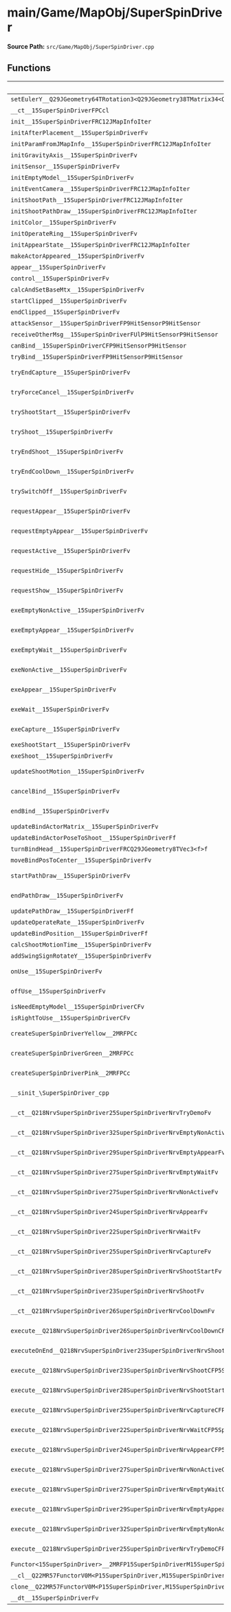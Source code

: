 # main/Game/MapObj/SuperSpinDriver

**Source Path:** `src/Game/MapObj/SuperSpinDriver.cpp`

## Functions

| Name | Address | Match % |
|------|---------|---------|
| `setEulerY__Q29JGeometry64TRotation3<Q29JGeometry38TMatrix34<Q29JGeometry13SMatrix34C<f>>>Ff` | `0x80245B5C` | :x: (0.0%) |
| `__ct__15SuperSpinDriverFPCcl` | `0x80245BEC` | :x: (0.0%) |
| `init__15SuperSpinDriverFRC12JMapInfoIter` | `0x80245DAC` | :x: (0.0%) |
| `initAfterPlacement__15SuperSpinDriverFv` | `0x80245FC0` | :x: (0.0%) |
| `initParamFromJMapInfo__15SuperSpinDriverFRC12JMapInfoIter` | `0x8024601C` | :x: (0.0%) |
| `initGravityAxis__15SuperSpinDriverFv` | `0x802460CC` | :x: (0.0%) |
| `initSensor__15SuperSpinDriverFv` | `0x80246140` | :x: (0.0%) |
| `initEmptyModel__15SuperSpinDriverFv` | `0x802461EC` | :x: (0.0%) |
| `initEventCamera__15SuperSpinDriverFRC12JMapInfoIter` | `0x802462E8` | :x: (0.0%) |
| `initShootPath__15SuperSpinDriverFRC12JMapInfoIter` | `0x80246340` | :x: (0.0%) |
| `initShootPathDraw__15SuperSpinDriverFRC12JMapInfoIter` | `0x802463C4` | :x: (0.0%) |
| `initColor__15SuperSpinDriverFv` | `0x80246458` | :x: (0.0%) |
| `initOperateRing__15SuperSpinDriverFv` | `0x80246530` | :x: (0.0%) |
| `initAppearState__15SuperSpinDriverFRC12JMapInfoIter` | `0x8024657C` | :x: (0.0%) |
| `makeActorAppeared__15SuperSpinDriverFv` | `0x802466DC` | :x: (0.0%) |
| `appear__15SuperSpinDriverFv` | `0x8024672C` | :x: (0.0%) |
| `control__15SuperSpinDriverFv` | `0x802467B0` | :x: (0.0%) |
| `calcAndSetBaseMtx__15SuperSpinDriverFv` | `0x80246874` | :x: (0.0%) |
| `startClipped__15SuperSpinDriverFv` | `0x802468E0` | :x: (0.0%) |
| `endClipped__15SuperSpinDriverFv` | `0x80246914` | :x: (0.0%) |
| `attackSensor__15SuperSpinDriverFP9HitSensorP9HitSensor` | `0x80246948` | :x: (0.0%) |
| `receiveOtherMsg__15SuperSpinDriverFUlP9HitSensorP9HitSensor` | `0x802469A8` | :x: (0.0%) |
| `canBind__15SuperSpinDriverCFP9HitSensorP9HitSensor` | `0x80246AEC` | :x: (0.0%) |
| `tryBind__15SuperSpinDriverFP9HitSensorP9HitSensor` | `0x80246BDC` | :x: (0.0%) |
| `tryEndCapture__15SuperSpinDriverFv` | `0x80246E00` | :white_check_mark: (100.0%) |
| `tryForceCancel__15SuperSpinDriverFv` | `0x80246E78` | :white_check_mark: (100.0%) |
| `tryShootStart__15SuperSpinDriverFv` | `0x80246EB4` | :white_check_mark: (100.0%) |
| `tryShoot__15SuperSpinDriverFv` | `0x80246F38` | :white_check_mark: (100.0%) |
| `tryEndShoot__15SuperSpinDriverFv` | `0x80246F88` | :white_check_mark: (100.0%) |
| `tryEndCoolDown__15SuperSpinDriverFv` | `0x80246FE0` | :x: (95.7%) |
| `trySwitchOff__15SuperSpinDriverFv` | `0x8024703C` | :white_check_mark: (100.0%) |
| `requestAppear__15SuperSpinDriverFv` | `0x802470A0` | :white_check_mark: (100.0%) |
| `requestEmptyAppear__15SuperSpinDriverFv` | `0x80247108` | :white_check_mark: (100.0%) |
| `requestActive__15SuperSpinDriverFv` | `0x80247170` | :white_check_mark: (100.0%) |
| `requestHide__15SuperSpinDriverFv` | `0x802471D0` | :white_check_mark: (100.0%) |
| `requestShow__15SuperSpinDriverFv` | `0x8024722C` | :white_check_mark: (100.0%) |
| `exeEmptyNonActive__15SuperSpinDriverFv` | `0x80247274` | :white_check_mark: (100.0%) |
| `exeEmptyAppear__15SuperSpinDriverFv` | `0x802472D4` | :x: (95.0%) |
| `exeEmptyWait__15SuperSpinDriverFv` | `0x802473C4` | :white_check_mark: (100.0%) |
| `exeNonActive__15SuperSpinDriverFv` | `0x80247424` | :white_check_mark: (100.0%) |
| `exeAppear__15SuperSpinDriverFv` | `0x8024747C` | :x: (93.9%) |
| `exeWait__15SuperSpinDriverFv` | `0x80247584` | :x: (84.5%) |
| `exeCapture__15SuperSpinDriverFv` | `0x8024766C` | :x: (91.4%) |
| `exeShootStart__15SuperSpinDriverFv` | `0x80247784` | :x: (0.0%) |
| `exeShoot__15SuperSpinDriverFv` | `0x80247920` | :x: (0.0%) |
| `updateShootMotion__15SuperSpinDriverFv` | `0x80247C08` | :x: (84.5%) |
| `cancelBind__15SuperSpinDriverFv` | `0x80247CF0` | :white_check_mark: (100.0%) |
| `endBind__15SuperSpinDriverFv` | `0x80247D40` | :white_check_mark: (100.0%) |
| `updateBindActorMatrix__15SuperSpinDriverFv` | `0x80247D80` | :x: (0.0%) |
| `updateBindActorPoseToShoot__15SuperSpinDriverFf` | `0x80247F2C` | :x: (0.0%) |
| `turnBindHead__15SuperSpinDriverFRCQ29JGeometry8TVec3<f>f` | `0x80247FBC` | :x: (0.0%) |
| `moveBindPosToCenter__15SuperSpinDriverFv` | `0x80248168` | :x: (0.0%) |
| `startPathDraw__15SuperSpinDriverFv` | `0x80248248` | :white_check_mark: (100.0%) |
| `endPathDraw__15SuperSpinDriverFv` | `0x802482B0` | :white_check_mark: (100.0%) |
| `updatePathDraw__15SuperSpinDriverFf` | `0x80248304` | :x: (0.0%) |
| `updateOperateRate__15SuperSpinDriverFv` | `0x80248358` | :x: (0.0%) |
| `updateBindPosition__15SuperSpinDriverFf` | `0x802484E4` | :x: (0.0%) |
| `calcShootMotionTime__15SuperSpinDriverFv` | `0x802485CC` | :x: (0.0%) |
| `addSwingSignRotateY__15SuperSpinDriverFv` | `0x80248708` | :x: (0.0%) |
| `onUse__15SuperSpinDriverFv` | `0x80248784` | :white_check_mark: (100.0%) |
| `offUse__15SuperSpinDriverFv` | `0x802487D4` | :white_check_mark: (100.0%) |
| `isNeedEmptyModel__15SuperSpinDriverCFv` | `0x80248824` | :x: (0.0%) |
| `isRightToUse__15SuperSpinDriverCFv` | `0x80248844` | :x: (0.0%) |
| `createSuperSpinDriverYellow__2MRFPCc` | `0x80248860` | :white_check_mark: (100.0%) |
| `createSuperSpinDriverGreen__2MRFPCc` | `0x802488A4` | :white_check_mark: (100.0%) |
| `createSuperSpinDriverPink__2MRFPCc` | `0x802488E8` | :white_check_mark: (100.0%) |
| `__sinit_\SuperSpinDriver_cpp` | `0x8024892C` | :white_check_mark: (100.0%) |
| `__ct__Q218NrvSuperSpinDriver25SuperSpinDriverNrvTryDemoFv` | `0x802489A0` | :white_check_mark: (100.0%) |
| `__ct__Q218NrvSuperSpinDriver32SuperSpinDriverNrvEmptyNonActiveFv` | `0x802489B0` | :white_check_mark: (100.0%) |
| `__ct__Q218NrvSuperSpinDriver29SuperSpinDriverNrvEmptyAppearFv` | `0x802489C0` | :white_check_mark: (100.0%) |
| `__ct__Q218NrvSuperSpinDriver27SuperSpinDriverNrvEmptyWaitFv` | `0x802489D0` | :white_check_mark: (100.0%) |
| `__ct__Q218NrvSuperSpinDriver27SuperSpinDriverNrvNonActiveFv` | `0x802489E0` | :white_check_mark: (100.0%) |
| `__ct__Q218NrvSuperSpinDriver24SuperSpinDriverNrvAppearFv` | `0x802489F0` | :white_check_mark: (100.0%) |
| `__ct__Q218NrvSuperSpinDriver22SuperSpinDriverNrvWaitFv` | `0x80248A00` | :white_check_mark: (100.0%) |
| `__ct__Q218NrvSuperSpinDriver25SuperSpinDriverNrvCaptureFv` | `0x80248A10` | :white_check_mark: (100.0%) |
| `__ct__Q218NrvSuperSpinDriver28SuperSpinDriverNrvShootStartFv` | `0x80248A20` | :white_check_mark: (100.0%) |
| `__ct__Q218NrvSuperSpinDriver23SuperSpinDriverNrvShootFv` | `0x80248A30` | :white_check_mark: (100.0%) |
| `__ct__Q218NrvSuperSpinDriver26SuperSpinDriverNrvCoolDownFv` | `0x80248A40` | :white_check_mark: (100.0%) |
| `execute__Q218NrvSuperSpinDriver26SuperSpinDriverNrvCoolDownCFP5Spine` | `0x80248A50` | :white_check_mark: (100.0%) |
| `executeOnEnd__Q218NrvSuperSpinDriver23SuperSpinDriverNrvShootCFP5Spine` | `0x80248A98` | :white_check_mark: (100.0%) |
| `execute__Q218NrvSuperSpinDriver23SuperSpinDriverNrvShootCFP5Spine` | `0x80248AD8` | :white_check_mark: (100.0%) |
| `execute__Q218NrvSuperSpinDriver28SuperSpinDriverNrvShootStartCFP5Spine` | `0x80248AE0` | :white_check_mark: (100.0%) |
| `execute__Q218NrvSuperSpinDriver25SuperSpinDriverNrvCaptureCFP5Spine` | `0x80248AE8` | :white_check_mark: (100.0%) |
| `execute__Q218NrvSuperSpinDriver22SuperSpinDriverNrvWaitCFP5Spine` | `0x80248AF0` | :white_check_mark: (100.0%) |
| `execute__Q218NrvSuperSpinDriver24SuperSpinDriverNrvAppearCFP5Spine` | `0x80248AF8` | :white_check_mark: (100.0%) |
| `execute__Q218NrvSuperSpinDriver27SuperSpinDriverNrvNonActiveCFP5Spine` | `0x80248B00` | :white_check_mark: (100.0%) |
| `execute__Q218NrvSuperSpinDriver27SuperSpinDriverNrvEmptyWaitCFP5Spine` | `0x80248B08` | :white_check_mark: (100.0%) |
| `execute__Q218NrvSuperSpinDriver29SuperSpinDriverNrvEmptyAppearCFP5Spine` | `0x80248B10` | :white_check_mark: (100.0%) |
| `execute__Q218NrvSuperSpinDriver32SuperSpinDriverNrvEmptyNonActiveCFP5Spine` | `0x80248B18` | :white_check_mark: (100.0%) |
| `execute__Q218NrvSuperSpinDriver25SuperSpinDriverNrvTryDemoCFP5Spine` | `0x80248B20` | :white_check_mark: (100.0%) |
| `Functor<15SuperSpinDriver>__2MRFP15SuperSpinDriverM15SuperSpinDriverFPCvPv_v_Q22MR57FunctorV0M<P15SuperSpinDriver,M15SuperSpinDriverFPCvPv_v>` | `0x80248B24` | :x: (0.0%) |
| `__cl__Q22MR57FunctorV0M<P15SuperSpinDriver,M15SuperSpinDriverFPCvPv_v>CFv` | `0x80248B64` | :x: (0.0%) |
| `clone__Q22MR57FunctorV0M<P15SuperSpinDriver,M15SuperSpinDriverFPCvPv_v>CFP7JKRHeap` | `0x80248B94` | :x: (0.0%) |
| `__dt__15SuperSpinDriverFv` | `0x80248BFC` | :x: (0.0%) |